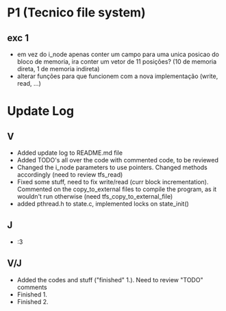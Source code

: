 # P1 (Tecnico file system)

## exc 1

- em vez do i_node apenas conter um campo para uma unica posicao do bloco de memoria, ira conter um vetor de 11 posições? (10 de memoria direta, 1 de memoria indireta)
- alterar funções para que funcionem com a nova implementação (write, read, ...)


# Update Log

## V

- Added update log to README.md file
- Added TODO's all over the code with commented code, to be reviewed
- Changed the i_node parameters to use pointers. Changed methods accordingly (need to review tfs_read)
- Fixed some stuff, need to fix write/read (curr block incrementation). Commented on the copy_to_external files to compile the program, as it wouldn't run otherwise (need tfs_copy_to_external_file)
- added pthread.h to state.c, implemented locks on state_init()

## J

- :3

## V/J

- Added the codes and stuff ("finished" 1.). Need to review "TODO" comments
- Finished 1.
- Finished 2.